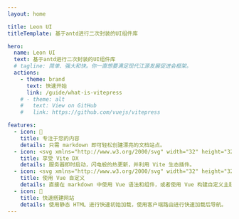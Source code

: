 ```yaml
---
layout: home

title: Leon UI
titleTemplate: 基于antd进行二次封装的UI组件库

hero:
  name: Leon UI
  text: 基于antd进行二次封装的UI组件库
  # tagline: 简单、强大和快。你一直想要满足现代江源发展促进会框架。
  actions:
    - theme: brand
      text: 快速开始
      link: /guide/what-is-vitepress
    # - theme: alt
    #   text: View on GitHub
    #   link: https://github.com/vuejs/vitepress

features:
  - icon: 📝
    title: 专注于您的内容
    details: 只需 markdown 即可轻松创建漂亮的文档站点。
  - icon: <svg xmlns="http://www.w3.org/2000/svg" width="32" height="32"><g fill="none"><path fill="url(#a)" d="m29.884 6.146-13.142 23.5a.714.714 0 0 1-1.244.005L2.096 6.148a.714.714 0 0 1 .746-1.057l13.156 2.352a.714.714 0 0 0 .253 0l12.881-2.348a.714.714 0 0 1 .752 1.05z"/><path fill="url(#b)" d="M22.264 2.007 12.54 3.912a.357.357 0 0 0-.288.33l-.598 10.104a.357.357 0 0 0 .437.369l2.707-.625a.357.357 0 0 1 .43.42l-.804 3.939a.357.357 0 0 0 .454.413l1.672-.508a.357.357 0 0 1 .454.414l-1.279 6.187c-.08.387.435.598.65.267l.143-.222 7.925-15.815a.357.357 0 0 0-.387-.51l-2.787.537a.357.357 0 0 1-.41-.45l1.818-6.306a.357.357 0 0 0-.412-.45z"/><defs><linearGradient id="a" x1="6" x2="235" y1="33" y2="344" gradientTransform="translate(1.34 1.894) scale(.07142)" gradientUnits="userSpaceOnUse"><stop stop-color="#41D1FF"/><stop offset="1" stop-color="#BD34FE"/></linearGradient><linearGradient id="b" x1="194.651" x2="236.076" y1="8.818" y2="292.989" gradientTransform="translate(1.34 1.894) scale(.07142)" gradientUnits="userSpaceOnUse"><stop stop-color="#FFEA83"/><stop offset=".083" stop-color="#FFDD35"/><stop offset="1" stop-color="#FFA800"/></linearGradient></defs></g></svg>
    title: 享受 Vite DX
    details: 服务器即时启动，闪电般的热更新，并利用 Vite 生态插件。
  - icon: <svg xmlns="http://www.w3.org/2000/svg" width="32" height="32"><path fill="#41b883" d="M24.4 3.925H30l-14 24.15L2 3.925h10.71l3.29 5.6 3.22-5.6Z"/><path fill="#41b883" d="m2 3.925 14 24.15 14-24.15h-5.6L16 18.415 7.53 3.925Z"/><path fill="#35495e" d="M7.53 3.925 16 18.485l8.4-14.56h-5.18L16 9.525l-3.29-5.6Z"/></svg>
    title: 使用 Vue 自定义
    details: 直接在 markdown 中使用 Vue 语法和组件，或者使用 Vue 构建自定义主题。
  - icon: 🚀
    title: 快速搭建网站
    details: 使用静态 HTML 进行快速初始加载，使用客户端路由进行快速加载后导航。
---
```

